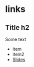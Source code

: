 # links

## Title h2

Some text

- item
- item2
- [Slides](https://docs.google.com/presentation/d/1mLQ0pcImgUD-ohsnE39h-EZUOX6lPQnHuZEq8bfzYgc/edit#slide=id.g2fccb3e1e16_0_211)
